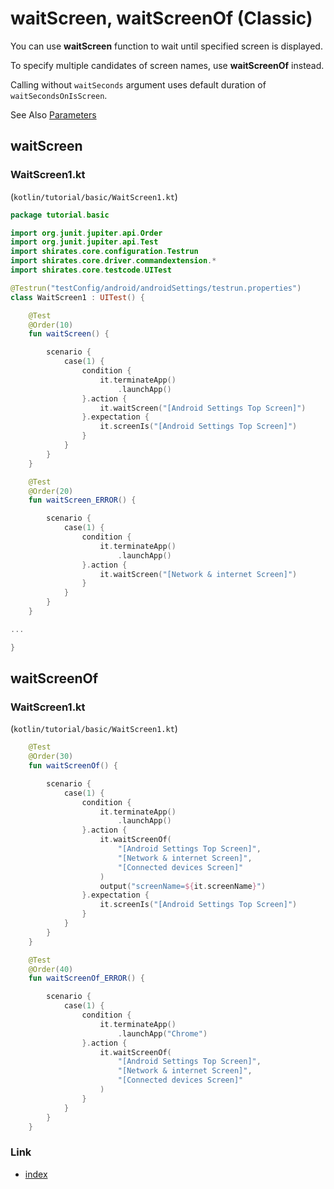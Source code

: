 # waitScreen, waitScreenOf (Classic)

You can use **waitScreen** function to wait until specified screen is displayed.

To specify multiple candidates of screen names, use **waitScreenOf** instead.

Calling without `waitSeconds` argument uses default duration of `waitSecondsOnIsScreen`.

See Also [Parameters](../parameter/parameters.md)

## waitScreen

### WaitScreen1.kt

(`kotlin/tutorial/basic/WaitScreen1.kt`)

```kotlin
package tutorial.basic

import org.junit.jupiter.api.Order
import org.junit.jupiter.api.Test
import shirates.core.configuration.Testrun
import shirates.core.driver.commandextension.*
import shirates.core.testcode.UITest

@Testrun("testConfig/android/androidSettings/testrun.properties")
class WaitScreen1 : UITest() {

    @Test
    @Order(10)
    fun waitScreen() {

        scenario {
            case(1) {
                condition {
                    it.terminateApp()
                        .launchApp()
                }.action {
                    it.waitScreen("[Android Settings Top Screen]")
                }.expectation {
                    it.screenIs("[Android Settings Top Screen]")
                }
            }
        }
    }

    @Test
    @Order(20)
    fun waitScreen_ERROR() {

        scenario {
            case(1) {
                condition {
                    it.terminateApp()
                        .launchApp()
                }.action {
                    it.waitScreen("[Network & internet Screen]")
                }
            }
        }
    }

...

}
```

## waitScreenOf

### WaitScreen1.kt

(`kotlin/tutorial/basic/WaitScreen1.kt`)

```kotlin
    @Test
    @Order(30)
    fun waitScreenOf() {

        scenario {
            case(1) {
                condition {
                    it.terminateApp()
                        .launchApp()
                }.action {
                    it.waitScreenOf(
                        "[Android Settings Top Screen]",
                        "[Network & internet Screen]",
                        "[Connected devices Screen]"
                    )
                    output("screenName=${it.screenName}")
                }.expectation {
                    it.screenIs("[Android Settings Top Screen]")
                }
            }
        }
    }

    @Test
    @Order(40)
    fun waitScreenOf_ERROR() {

        scenario {
            case(1) {
                condition {
                    it.terminateApp()
                        .launchApp("Chrome")
                }.action {
                    it.waitScreenOf(
                        "[Android Settings Top Screen]",
                        "[Network & internet Screen]",
                        "[Connected devices Screen]"
                    )
                }
            }
        }
    }
```

### Link

- [index](../../index.md)
